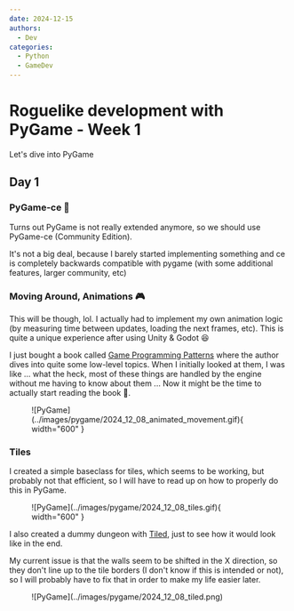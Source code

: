 ```yaml
---
date: 2024-12-15
authors:
  - Dev
categories:
  - Python
  - GameDev
---
```


# Roguelike development with PyGame - Week 1

Let's dive into PyGame

<!-- more -->

## Day 1

### PyGame-ce :crown:

Turns out PyGame is not really extended anymore, so we should use PyGame-ce (Community Edition). 

It's not a big deal, because I barely started implementing something and ce is completely backwards compatible with pygame (with some additional features, larger community, etc)

### Moving Around, Animations :video_game:

This will be though, lol. I actually had to implement my own animation logic (by measuring time between updates, loading the next frames, etc). This is quite a unique experience after using Unity & Godot :laughing:

I just bought a book called [Game Programming Patterns](https://gameprogrammingpatterns.com/) where the author dives into quite some low-level topics. When I initially looked at them, I was like ... what the heck, most of these things are handled by the engine without me having to know about them ... Now it might be the time to actually start reading the book :book:.

<figure markdown="span">
    ![PyGame](../images/pygame/2024_12_08_animated_movement.gif){ width="600" }
</figure>

### Tiles

I created a simple baseclass for tiles, which seems to be working, but probably not that efficient, so I will have to read up on how to properly do this in PyGame.

<figure markdown="span">
    ![PyGame](../images/pygame/2024_12_08_tiles.gif){ width="600" }
</figure>

I also created a dummy dungeon with [Tiled](https://www.mapeditor.org/), just to see how it would look like in the end.

My current issue is that the walls seem to be shifted in the X direction, so they don't line up to the tile borders (I don't know if this is intended or not), so I will probably have to fix that in order to make my life easier later.

<figure markdown="span">
    ![PyGame](../images/pygame/2024_12_08_tiled.png)
</figure>
